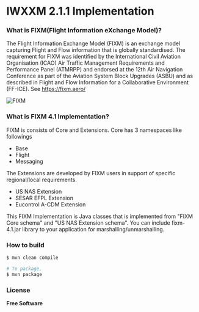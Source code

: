 # IWXXM 2.1.1 Implementation
### What is FIXM(Flight Information eXchange Model)?
The Flight Information Exchange Model (FIXM) is an exchange model capturing Flight and Flow information that is globally standardised. The requirement for FIXM was identified by the International Civil Aviation Organisation (ICAO) Air Traffic Management Requirements and Performance Panel (ATMRPP) and endorsed at the 12th Air Navigation Conference as part of the Aviation System Block Upgrades (ASBU) and as described in Flight and Flow Information for a Collaborative Environment (FF-ICE).
See https://fixm.aero/

![FIXM](https://fixm.aero/images/fixm_as_ffice_enabler.png "fixm")

### What is FIXM 4.1 Implementation?
FIXM is consists of Core and Extensions. Core has 3 namespaces like followings 
  - Base
  - Flight
  - Messaging
  
The Extensions are developed by FIXM users in support of specific regional/local requirements.
 
  - US NAS Extension
  - SESAR EFPL Extension
  - Eucontrol A-CDM Extension

This FIXM Implementation is Java classes that is implemented from "FIXM Core schema" and "US NAS Extension schema". You can include fixm-4.1.jar library to your application for marshalling/unmarshalling.

### How to build

```sh
$ mvn clean compile

# To package, 
$ mvn package
```

### License

**Free Software**

